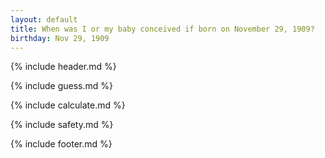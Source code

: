 ```yaml
---
layout: default
title: When was I or my baby conceived if born on November 29, 1909?
birthday: Nov 29, 1909
---
```


{% include header.md %}

{% include guess.md %}

{% include calculate.md %}

{% include safety.md %}

{% include footer.md %}



